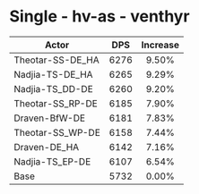 # Single - hv-as - venthyr
| Actor | DPS | Increase |
|---|:---:|:---:|
|Theotar-SS-DE_HA|6276|9.50%|
|Nadjia-TS-DE_HA|6265|9.29%|
|Nadjia-TS_DD-DE|6260|9.20%|
|Theotar-SS_RP-DE|6185|7.90%|
|Draven-BfW-DE|6181|7.83%|
|Theotar-SS_WP-DE|6158|7.44%|
|Draven-DE_HA|6142|7.16%|
|Nadjia-TS_EP-DE|6107|6.54%|
|Base|5732|0.00%|
